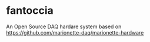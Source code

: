 # fantoccia
An Open Source DAQ hardare system based on https://github.com/marionette-daq/marionette-hardware
